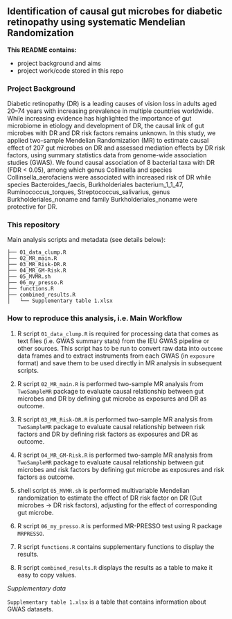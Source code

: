 ## Identification of causal gut microbes for diabetic retinopathy using systematic Mendelian Randomization

**This README contains:**

- project background and aims
- project work/code stored in this repo


### Project Background 

Diabetic retinopathy (DR) is a leading causes of vision loss in adults aged 20–74 years with increasing prevalence in multiple countries worldwide. While increasing evidence has highlighted the importance of gut microbiome in etiology and development of DR, the causal link of gut microbes with DR and DR risk factors remains unknown. In this study, we applied two-sample Mendelian Randomization (MR) to estimate causal effect of 207 gut microbes on DR and assessed mediation effects by DR risk factors, using summary statistics data from genome-wide association studies (GWAS). We found causal association of 8 bacterial taxa with DR (FDR < 0.05), among which genus Collinsella and species Collinsella_aerofaciens were associated with increased risk of DR while species Bacteroides_faecis, Burkholderiales bacterium_1_1_47, Ruminococcus_torques, Streptococcus_salivarius, genus Burkholderiales_noname and family Burkholderiales_noname were protective for DR.


### This repository

Main analysis scripts and metadata (see details below):

```
├── 01_data_clump.R
├── 02_MR_main.R
├── 03_MR_Risk-DR.R
├── 04_MR_GM-Risk.R
├── 05_MVMR.sh
├── 06_my_presso.R
├── functions.R
├── combined_results.R
│   └── Supplementary table 1.xlsx

```



### How to reproduce this analysis, i.e. Main Workflow


1. R script `01_data_clump.R` is required for processing data that comes as text files (i.e. GWAS summary stats) from the IEU GWAS pipeline or other sources. This script has to be run to convert raw data into `outcome` data frames and to extract instruments from each GWAS (in `exposure` format) and save them to be used directly in MR analysis in subsequent scripts. 

2. R script `02_MR_main.R` is performed two-sample MR analysis from `TwoSampleMR` package to evaluate causal relationship between gut microbes and DR by defining gut microbe as exposures and DR as outcome.

3. R script `03_MR_Risk-DR.R` is performed two-sample MR analysis from `TwoSampleMR` package to evaluate causal relationship between risk factors and DR by defining risk factors as exposures and DR as outcome.

4. R script `04_MR_GM-Risk.R` is performed two-sample MR analysis from `TwoSampleMR` package to evaluate causal relationship between gut microbes and risk factors by defining gut microbe as exposures and risk factors as outcome.

5. shell script `05_MVMR.sh` is performed multivariable Mendelian randomization to estimate the effect of DR risk factor on DR (Gut microbes → DR risk factors), adjusting for the effect of corresponding gut microbe.

6. R script `06_my_presso.R` is performed MR-PRESSO test using R package `MRPRESSO`.

7. R script `functions.R` contains supplementary functions to display the results.

7. R script `combined_results.R` displays the results as a table to make it easy to copy values.


_Supplementary data_

`Supplementary table 1.xlsx` is a table that contains information about GWAS datasets.
